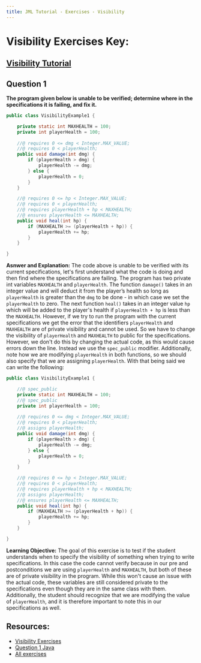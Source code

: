 ```yaml
---
title: JML Tutorial - Exercises - Visibility
---
```

# Visibility Exercises Key:
## [Visibility Tutorial](https://www.openjml.org/tutorial/Visibility)

## **Question 1**
**The program given below is unable to be verified; determine where in the specifications it is failing, and fix it.**
```Java
public class VisibilityExample1 {

	private static int MAXHEALTH = 100;
	private int playerHealth = 100;
	
	//@ requires 0 <= dmg < Integer.MAX_VALUE;
	//@ requires 0 < playerHealth;
	public void damage(int dmg) {
		if (playerHealth > dmg) {
			playerHealth -= dmg;
		} else {
			playerHealth = 0;
		}
	}

	//@ requires 0 <= hp < Integer.MAX_VALUE;
	//@ requires 0 < playerHealth;
	//@ requires playerHealth + hp < MAXHEALTH;
	//@ ensures playerHealth <= MAXHEALTH;
	public void heal(int hp) {
		if (MAXHEALTH >= (playerHealth + hp)) {
			playerHealth += hp;
		}
	}

}
```
**Asnwer and Explanation:**
The code above is unable to be verified with its current specifications, let's first understand what the code is doing and then find where the specifications are failing. The program has two private int variables `MAXHEALTH` and `playerHealth`. The function `damage()` takes in an integer value and will deduct it from the player’s health so long as `playerHealth` is greater than the `dmg` to be done - in which case we set the `playerHealth` to zero. The next function `heal()` takes in an integer value `hp` which will be added to the player's health if `playerHealth + hp` is less than the `MAXHEALTH`. However, if we try to run the program with the current specifications we get the error that the identifiers `playerHealth` and `MAXHEALTH` are of private visibility and cannot be used. So we have to change the visibility of `playerHealth` and `MAXHEALTH` to public for the specifications. However,  we don't do this by changing the actual code, as this would cause errors down the line. Instead we use the `spec_public` modifier. Additionally, note how we are modifying `playerHealth` in both functions, so we should also specify that we are assigning `playerHealth`. With that being said we can write the following:
```Java
public class VisibilityExample1 {

	//@ spec_public
	private static int MAXHEALTH = 100;
	//@ spec_public
	private int playerHealth = 100;
	
	//@ requires 0 <= dmg < Integer.MAX_VALUE;
	//@ requires 0 < playerHealth;
	//@ assigns playerHealth;
	public void damage(int dmg) {
		if (playerHealth > dmg) {
			playerHealth -= dmg;
		} else {
			playerHealth = 0;
		}
	}

	//@ requires 0 <= hp < Integer.MAX_VALUE;
	//@ requires 0 < playerHealth;
	//@ requires playerHealth + hp < MAXHEALTH;
	//@ assigns playerHealth;
	//@ ensures playerHealth <= MAXHEALTH;
	public void heal(int hp) {
		if (MAXHEALTH >= (playerHealth + hp)) {
			playerHealth += hp;
		}
	}

}
```
**Learning Objective:** 
The goal of this exercise is to test if the student understands when to specify the visibility of something when trying to write specifications. In this case the code cannot verify because in our pre and postconditions we are using `playerHealth` and `MAXHEALTH`, but both of these are of private visibility in the program. While this won't cause an issue with the actual code, these variables are still considered private to the specifications even though they are in the same class with them. Additionally, the student should recognize that we are modifying the value of `playerHealth`, and it is therefore important to note this in our specifications as well.

## **Resources:**
+ [Visibility Exercises](VisibilityEx.md)
+ [Question 1 Java](VisibilityExample1.java)
+ [All exercises](https://www.openjml.org/tutorial/exercises/exercises)
